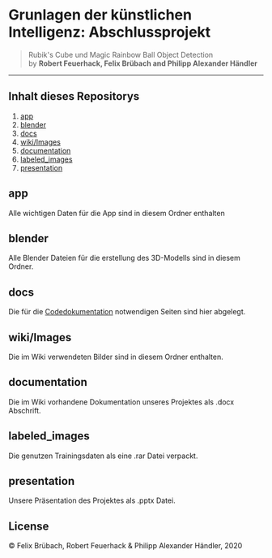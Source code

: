 # Grunlagen der künstlichen Intelligenz: Abschlussprojekt

> Rubik's Cube und Magic Rainbow Ball Object Detection
> <br>
> by **Robert Feuerhack, Felix Brübach and Philipp Alexander Händler**
---

## Inhalt dieses Repositorys

1. [app](#app)
2. [blender](#blender)
3. [docs](#docs)
4. [wiki/Images](#wiki/images)
5. [documentation](#documentation)
6. [labeled_images](#labeled_images)
7. [presentation](#presentation)

## app

Alle wichtigen Daten für die App sind in diesem Ordner enthalten 

## blender

Alle Blender Dateien für die erstellung des 3D-Modells sind in diesem Ordner.

## docs

Die für die [Codedokumentation](https://rfeuerhack.github.io/GKI_Abschlussprojekt/) notwendigen Seiten sind hier abgelegt. 

## wiki/Images

Die im Wiki verwendeten Bilder sind in diesem Ordner enthalten.

## documentation

Die im Wiki vorhandene Dokumentation unseres Projektes als .docx Abschrift.

## labeled_images

Die genutzen Trainingsdaten als eine .rar Datei verpackt.

## presentation

Unsere Präsentation des Projektes als .pptx Datei.

## License

© Felix Brübach, Robert Feuerhack & Philipp Alexander Händler, 2020
